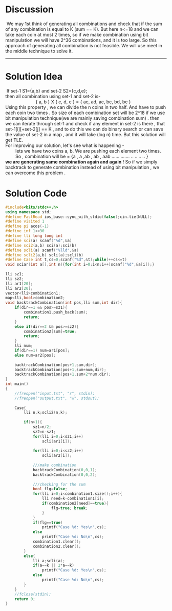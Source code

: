 # **Discussion**
&nbsp;We may 1st think of generating all combinations and check that if the sum of any combination is equal to K (sum == K). But here n<=18 and we can take each coin at most 2 times, 
so if we make combination using bit manipulation we will have 2^36 combinations, and it is too large. So this approach of generating all combination is not feasible. We will use
meet in the middle technique to solve it.
***
# **Solution Idea**
&nbsp;If set-1  S1={a,b} and set-2  S2={c,d,e};<br/>
then all combination using set-1 and set-2 is- </br>
&nbsp; &nbsp; &nbsp; &nbsp;  &nbsp; &nbsp; &nbsp; &nbsp; &nbsp; &nbsp;  &nbsp; &nbsp;           { a, b } X { c, d, e }  = { ac, ad, ac, bc, bd, be }<br/>
Using this property , we can divide the n coins in two half. And have to push each coin two times . So size of each combination set will be 2^18 if we use bit manipulation
technique(we are mainly saving combination sum) . then we can iterate through set-1 and check if any element in set-2 is there , that set-1[i][+set-2[j] == K , and to do this
we can do binary search or can save the value of set-2 in a map , and it will take (log n) time. But this solution will get TLE.<br/>
For improving our solution, let's see what is happening -<br/>
&nbsp; &nbsp; &nbsp; &nbsp; lets we have two coins a, b. We are pushing each element two times.<br/>
&nbsp; &nbsp; &nbsp; &nbsp; So , combination will be = {a , a ,ab , ab , aab ...... ....... .. .. .. .. }<br/>
**we are generating  same combination again and again !** So if we simply backtrack to generate combination instead of using bit manipulation , we can overcome this problem .

# **Solution Code**
```C++
#include<bits/stdc++.h>
using namespace std;
#define FastRead ios_base::sync_with_stdio(false);cin.tie(NULL);
#define visited 1
#define pi acos(-1)
#define inf 1<<30
#define lli long long int
#define sci(a) scanf("%d",&a)
#define sci2(a,b) sci(a);sci(b)
#define scli(a) scanf("%lld",&a)
#define scli2(a,b) scli(a);scli(b)
#define Case int t,cs=0;scanf("%d",&t);while(++cs<=t)
void sciar(int a[],int n){for(int i=0;i<n;i++)scanf("%d",&a[i]);}
 
lli sz1;
lli sz2;
lli ar1[20];
lli ar2[20];
vector<lli>combination1;
map<lli,bool>combination2;
void backtrackCombination(int pos,lli sum,int dir){
    if(dir==1 && pos>=sz1){
        combination1.push_back(sum);
        return;
    }
    else if(dir==2 && pos>=sz2){
        combination2[sum]=true;
        return;
    }
    lli num;
    if(dir==1) num=ar1[pos];
    else num=ar2[pos];
 
    backtrackCombination(pos+1,sum,dir);
    backtrackCombination(pos+1,sum+num,dir);
    backtrackCombination(pos+1,sum+2*num,dir);
}
int main()
{
    //freopen("input.txt", "r", stdin);
    //freopen("output.txt", "w", stdout);
 
    Case{
        lli n,k;scli2(n,k);
 
        if(n>1){
            sz1=n/2;
            sz2=n-sz1;
            for(lli i=0;i<sz1;i++)
                scli(ar1[i]);
 
            for(lli i=0;i<sz2;i++)
                scli(ar2[i]);
 
            ///make combination
            backtrackCombination(0,0,1);
            backtrackCombination(0,0,2);
 
            ///checking for the sum
            bool flg=false;
            for(lli i=0;i<combination1.size();i++){
                lli need=k-combination1[i];
                if(combination2[need]==true){
                    flg=true; break;
                }
            }
            if(flg==true)
                printf("Case %d: Yes\n",cs);
            else
                printf("Case %d: No\n",cs);
            combination1.clear();
            combination2.clear();
        }
        else{
            lli a;scli(a);
            if(a==k || 2*a==k)
                printf("Case %d: Yes\n",cs);
            else
                printf("Case %d: No\n",cs);
        }
    }
    //fclose(stdin);
    return 0;
}
```
